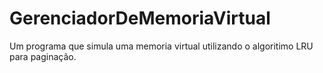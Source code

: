 # GerenciadorDeMemoriaVirtual

Um programa que simula uma memoria virtual utilizando o algoritimo LRU para paginação.